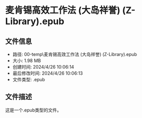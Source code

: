 ﻿# 麦肯锡高效工作法 (大岛祥誉) (Z-Library).epub

## 文件信息
- 路径: 00-temp\麦肯锡高效工作法 (大岛祥誉) (Z-Library).epub
- 大小: 1.98 MB
- 创建时间: 2024/4/26 10:06:14
- 最后修改时间: 2024/4/26 10:06:13
- 文件类型: .epub

## 文件描述
这是一个.epub类型的文件。

